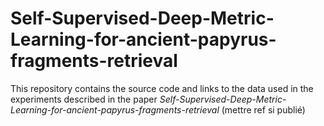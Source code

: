 # Self-Supervised-Deep-Metric-Learning-for-ancient-papyrus-fragments-retrieval

This repository contains the source code and links to the data used in the experiments described in the paper *Self-Supervised-Deep-Metric-Learning-for-ancient-papyrus-fragments-retrieval* (mettre ref si publié)



